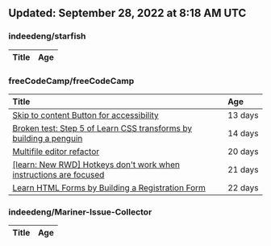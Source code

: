 ## Updated: September 28, 2022 at 8:18 AM UTC


### indeedeng/starfish
|**Title**|**Age**|
|:----|:----|


### freeCodeCamp/freeCodeCamp
|**Title**|**Age**|
|:----|:----|
|[Skip to content Button for accessibility](https://github.com/freeCodeCamp/freeCodeCamp/issues/47523)|13&nbsp;days|
|[Broken test: Step 5 of Learn CSS transforms by building a penguin](https://github.com/freeCodeCamp/freeCodeCamp/issues/47513)|14&nbsp;days|
|[Multifile editor refactor](https://github.com/freeCodeCamp/freeCodeCamp/issues/47467)|20&nbsp;days|
|[[learn: New RWD] Hotkeys don't work when instructions are focused ](https://github.com/freeCodeCamp/freeCodeCamp/issues/47457)|21&nbsp;days|
|[Learn HTML Forms by Building a Registration Form](https://github.com/freeCodeCamp/freeCodeCamp/issues/47456)|22&nbsp;days|


### indeedeng/Mariner-Issue-Collector
|**Title**|**Age**|
|:----|:----|